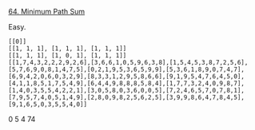 [64. Minimum Path Sum](https://leetcode.com/problems/minimum-path-sum/#/description)

Easy.

```
[[0]]
[[1, 1, 1], [1, 1, 1], [1, 1, 1]]
[[1, 1, 1], [1, 0, 1], [1, 1, 1]]
[[1,7,4,3,2,2,2,9,2,6],[3,6,6,1,0,5,9,6,3,8],[1,5,4,5,3,8,7,2,5,6],[5,7,6,9,0,8,1,4,7,5],[0,2,1,9,5,3,6,5,9,9],[5,3,6,1,8,9,0,7,4,7],[6,9,4,2,0,6,0,3,2,9],[8,3,3,1,2,9,5,8,6,6],[9,1,9,5,4,7,6,4,5,0],[4,1,1,8,5,1,7,5,4,9],[6,4,4,9,8,8,8,5,8,4],[1,7,7,3,2,4,0,9,8,7],[1,4,0,3,5,5,4,2,2,1],[3,0,5,8,0,3,6,0,0,5],[7,2,4,6,5,7,0,7,8,1],[7,9,5,7,4,0,5,1,4,9],[2,8,0,9,8,2,5,6,2,5],[3,9,9,8,6,4,7,8,4,5],[9,1,6,5,0,3,5,5,4,0]]
```

>>
0
5
4
74
